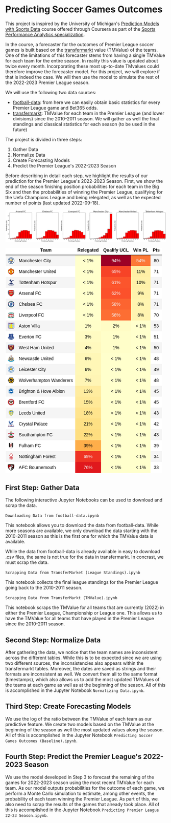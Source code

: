 # Predicting Soccer Games Outcomes

This project is inspired by the University of Michigan's [Prediction Models with Sports Data](https://www.coursera.org/learn/prediction-models-sports-data) course offered through Coursera as part of the [Sports Performance Analytics specialization](https://www.coursera.org/specializations/sports-analytics).

In the course, a forecaster for the outcomes of Premier League soccer games is built based on the [transfermarkt](https://www.transfermarkt.com/) value (TMValue) of the teams. One of the limitations of this forecaster stems from having a single TMValue for each team for the entire season. In reality this value is updated about twice every month. Incorporating these most up-to-date TMvalues could therefore improve the forecaster model. For this project, we will explore if that is indeed the case. We will then use the model to simulate the rest of the 2022-2023 Premier League season.

We will use the following two data sources:
- [football-data](https://www.football-data.co.uk/englandm.php): from here we can easily obtain basic statistics for every Premier League game and Bet365 odds.
- [transfermarkt](https://www.transfermarkt.com/): TMValue for each team in the Premier League (and lower divisions) since the 2010-2011 season. We will gather as well the final standings and classical statistics for each season (to be used in the future) 

The project is divided in three steps:
1. Gather Data
2. Normalize Data
3. Create Forecasting Models
4. Predict the Premier League's 2022-2023 Season

Before describing in detail each step, we highlight the results of our prediction for the Premier League's 2022-2023 Season. First, we show the end of the season finishing position probabilities for each team in the Big Six and then the probabilities of winning the Premier League, qualifying for the Uefa Champions League and being relegated, as well as the expected number of points (last updated 2022-09-18).

![image info](assets/big_six_end_season_probabilities.png)

![image info](assets/premier_league_predictions.png)

## First Step: Gather Data

The following interactive Jupyter Notebooks can be used to download and scrap the data.

`Downloading Data from football-data.ipynb`

This notebook allows you to download the data from football-data. While more seasons are available, we only download the data starting with the 2010-2011 season as this is the first one for which the TMValue data is available.

While the data from football-data is already available in easy to download .csv files, the same is not true for the data in transfermarkt. In concrast, we must scrap the data.

`Scrapping Data from TransferMarket (League Standings).ipynb`

This notebook collects the final league standings for the Premier League going back to the 2010-2011 season.

`Scrapping Data from TransferMarkt (TMValue).ipynb`

This notebook scraps the TMValue for all teams that are currently (2022) in either the Premier League, Championship or League one. This allows us to have the TMValue for all teams that have played in the Premier League since the 2010-2011 season.

## Second Step: Normalize Data

After gathering the data, we notice that the team names are inconsistent across the different tables. While this is to be expected since we are using two different sources, the inconsistencies also appears within the transfermarkt tables. Moreover, the dates are saved as strings and their formats are inconsistent as well. We convert them all to the same format (timestamps), which also allows us to add the most updated TMValues of the teams at each game as well as at the beginning of the season. All of this is accomplished in the Jupyter Notebook `Normalizing Data.ipynb`.


## Third Step: Create Forecasting Models

We use the log of the ratio between the TMValue of each team as our predictive feature. We create two models based on the TMValue at the beginning of the season as well the most updated values along the season. All of this is accomplished in the Jupyter Notebook `Predicting Soccer Games Outcomes (Baseline).ipynb`.

## Fourth Step: Predict the Premier League's 2022-2023 Season

We use the model developed in Step 3 to forecast the remaining of the games for 2022-2023 season using the most recent TMValue for each team. As our model outputs probabilities for the outcome of each game, we perform a Monte Carlo simulation to estimate, among other events, the probability of each team winning the Premier League. As part of this, we also need to scrap the results of the games that already took place. All of this is accomplished in the Jupyter Notebook `Predicting Premier League 22-23 Season.ipynb`.
